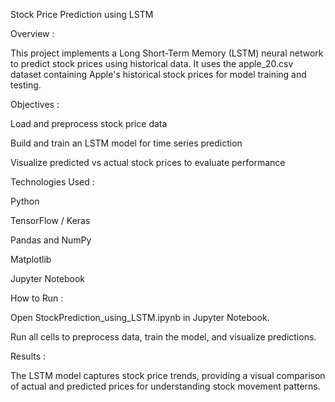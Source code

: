 Stock Price Prediction using LSTM

Overview :

This project implements a Long Short-Term Memory (LSTM) neural network to predict stock prices using historical data. It uses the apple_20.csv dataset containing Apple's historical stock prices for model training and testing.

Objectives :

Load and preprocess stock price data

Build and train an LSTM model for time series prediction

Visualize predicted vs actual stock prices to evaluate performance

Technologies Used :

Python

TensorFlow / Keras

Pandas and NumPy

Matplotlib

Jupyter Notebook

How to Run :

Open StockPrediction_using_LSTM.ipynb in Jupyter Notebook.

Run all cells to preprocess data, train the model, and visualize predictions.

Results :

The LSTM model captures stock price trends, providing a visual comparison of actual and predicted prices for understanding stock movement patterns.
